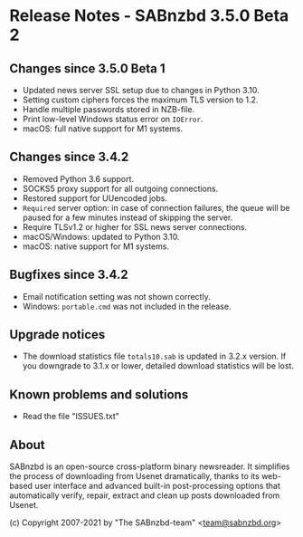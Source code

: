Release Notes - SABnzbd 3.5.0 Beta 2
=========================================================

## Changes since 3.5.0 Beta 1
- Updated news server SSL setup due to changes in Python 3.10.
- Setting custom ciphers forces the maximum TLS version to 1.2.
- Handle multiple passwords stored in NZB-file.
- Print low-level Windows status error on `IOError`.
- macOS: full native support for M1 systems.

## Changes since 3.4.2
- Removed Python 3.6 support.
- SOCKS5 proxy support for all outgoing connections.
- Restored support for UUencoded jobs.
- `Required` server option: in case of connection failures, the queue
  will be paused for a few minutes instead of skipping the server.
- Require TLSv1.2 or higher for SSL news server connections.
- macOS/Windows: updated to Python 3.10.
- macOS: native support for M1 systems.

## Bugfixes since 3.4.2
- Email notification setting was not shown correctly.
- Windows: `portable.cmd` was not included in the release.

## Upgrade notices
- The download statistics file `totals10.sab` is updated in 3.2.x 
  version. If you downgrade to 3.1.x or lower, detailed download 
  statistics will be lost.

## Known problems and solutions
- Read the file "ISSUES.txt"

## About
  SABnzbd is an open-source cross-platform binary newsreader.
  It simplifies the process of downloading from Usenet dramatically, thanks
  to its web-based user interface and advanced built-in post-processing options
  that automatically verify, repair, extract and clean up posts downloaded
  from Usenet.

  (c) Copyright 2007-2021 by "The SABnzbd-team" \<team@sabnzbd.org\>
